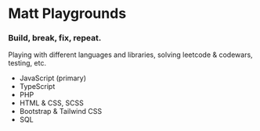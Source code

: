 # Matt Playgrounds

### Build, break, fix, repeat.

Playing with different languages and libraries, solving leetcode & codewars, testing, etc.

* JavaScript (primary)
* TypeScript
* PHP
* HTML & CSS, SCSS
* Bootstrap & Tailwind CSS
* SQL
